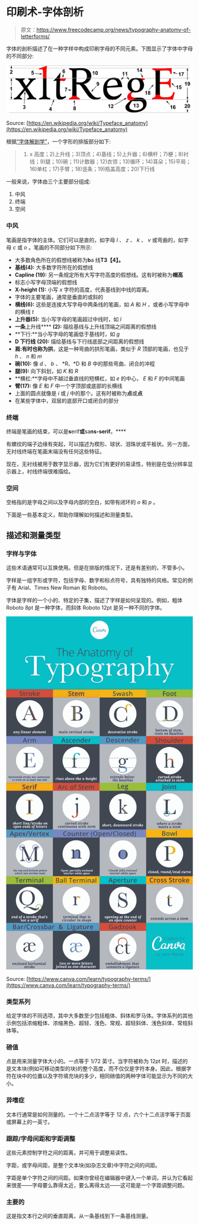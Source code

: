 # 印刷术-字体剖析

> 原文：<https://www.freecodecamp.org/news/typography-anatomy-of-letterforms/>

字体的剖析描述了在一种字样中构成印刷字母的不同元素。下图显示了字体中字母的不同部分:

![Typographia](img/148faadbe32fe30c3a4b4b2e9279ded4.png)

Source: [https://en.wikipedia.org/wiki/Typeface_anatomy](https://en.wikipedia.org/wiki/Typeface_anatomy)

根据[“字体解剖学”](https://en.wikipedia.org/wiki/Typeface_anatomy)，一个字形的排版部分如下:

> 1) x 高度；2)上升线；3)顶点；4)基线；5)上升器；6)横杆；7)梗；8)衬线；9)腿；10)碗；11)计数器；12)衣领；13)循环；14)耳朵；15)平局；16)单杠；17)手臂；18)竖条；19)瓶盖高度；20)下行线

一般来说，字体由三个主要部分组成:

1.  中风
2.  终端
3.  空间

### 中风

笔画是指字体的主体。它们可以是直的，如字母 *l* 、 *z* 、 *k* 、 *v* 或弯曲的，如字母 *c* 或 *o* 。笔画的不同部分如下所示:

*   大多数角色所在的假想线被称为**b**a 线**T3【4】。**
*   **基线(4):** 大多数字符所在的假想线
*   **Capline (19):** 另一条规定所有大写字符高度的假想线。这有时被称为**帽高**
*   标志小写字母顶端的假想线
*   **X-height (1):** 小写 *x* 字符的高度，代表基线到中线的距离。
*   字体的主要笔画，通常是垂直的或斜的
*   **横线(6):** 这些是连接大写字母中两条线的笔画，如 *A* 和 *H* ，或者小写字母中的横线 *t*
*   **上升器(5):** 当小写字母的笔画超过中线时，如 *l*
*   **一条**上升线**** **(2):** 描绘基线与上升线顶端之间距离的假想线
*   **下行:**当小写字母的笔画低于基线时，如 *g*
*   **D **下行线**** **(20):** 描绘基线与下行线底部之间距离的假想线
*   **肩:**有时也称为**拱**，这是一种弯曲的拱形笔画，类似于 *R* 顶部的笔画，也见于 *h* 、 *n* 和 *m*
*   **碗(10):** 像 *d* 、 *b* 、 *R、*D 和 *B* 中的那些弯曲、闭合的冲程
*   **腿(9):** 向下斜划，如 *K* 和 *R*
*   **横杠:**字母中不越过垂直线的短横杠，如 *e* 的中心， *E* 和 *F* 的中间笔画
*   **臂(17):** 像 *E* 和 *F* 中一个字顶部或底部的长横线
*   上面的圆点就像是 *i* 或 *j* 中的那个。这有时被称为**点**或**点**
*   在某些字体中，双层的底部开口或闭合的部分

### 终端

终端是笔画的结束，可以是**s**erif**或**sa**ns-**s**erif**。****

有螺纹的端子边缘有突起，可以描述为楔形、球状、泪珠状或平板状。另一方面，无衬线终端在笔画末端没有任何这些特征。

现在，无衬线被用于数字显示器，因为它们有更好的易读性，特别是在低分辨率显示器上，衬线终端很难描绘。

### 空间

空格指的是字母之间以及字母内部的空白，如带有闭环的 *o* 和 *p* 。

下面是一些基本定义，帮助你理解如何描述和测量类型。

## 描述和测量类型

### 字样与字体

这些术语通常可以互换使用。但是在排版的情况下，还是有差别的，不管多小。

字样是一组字形或字符，包括字母、数字和标点符号，具有独特的风格。常见的例子有 Arial、Times New Roman 和 Roboto。

字体是字样的一个小的、特定的子集，描述了字样是如何呈现的。例如，粗体 Roboto 8pt 是一种字体，而斜体 Roboto 12pt 是另一种不同的字体。

![typography-terms-infographic-tb-800x0](img/38c91a206b2747e4e0dfbfa2edb201b2.png)

Source: [https://www.canva.com/learn/typography-terms/](https://www.canva.com/learn/typography-terms/)

### 类型系列

给定字体的不同选项，其中大多数至少包括粗体、斜体和罗马体。字体系列的其他示例包括浓缩粗体、浓缩黑色、超轻、浅色、常规、超轻斜体、浅色斜体、常规斜体等。

### 磅值

点是用来测量字体大小的。一点等于 1/72 英寸。当字符被称为 12pt 时，描述的是文本块(例如可移动类型的块)的整个高度，而不仅仅是字符本身。因此，根据字符在块中的位置以及字符填充块的多少，相同磅值的两种字体可能显示为不同的大小。

### 异嗜症

文本行通常是如何测量的。一个十二点活字等于 12 点，六个十二点活字等于页面或屏幕上的一英寸。

### 跟踪/字母间距和字距调整

这些元素控制字符之间的距离，并可用于调整易读性。

字距，或字母间距，是整个文本块(如杂志文章)中字符之间的间距。

字距是单个字符之间的间距。如果你曾经在编辑器中键入一个单词，并认为它看起来很差——字母要么靠得太近，要么离得太远——这可能是一个字距调整问题。

### 主要的

这是指文本行之间的垂直距离，从一条基线到下一条基线测量。